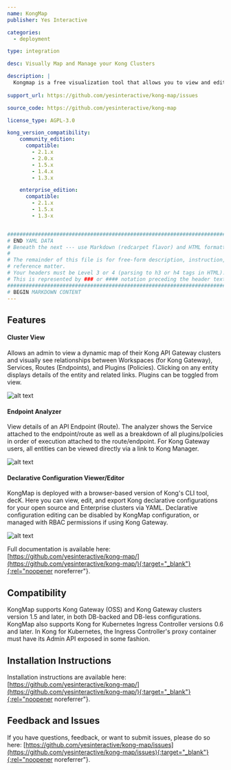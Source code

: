 ```yaml
---
name: KongMap
publisher: Yes Interactive

categories:
  - deployment

type: integration

desc: Visually Map and Manage your Kong Clusters

description: |
  Kongmap is a free visualization tool that allows you to view and edit configurations of your Kong API Gateway Clusters, including Routes, Services, and Plugins/Policies. The tool is being offered for installation using Docker and Kubernetes at this time. 
 
support_url: https://github.com/yesinteractive/kong-map/issues

source_code: https://github.com/yesinteractive/kong-map

license_type: AGPL-3.0

kong_version_compatibility:
    community_edition:
      compatible:
        - 2.1.x
        - 2.0.x
        - 1.5.x
        - 1.4.x
        - 1.3.x

    enterprise_edition:
      compatible:
        - 2.1.x
        - 1.5.x
        - 1.3-x


###############################################################################
# END YAML DATA
# Beneath the next --- use Markdown (redcarpet flavor) and HTML formatting only.
#
# The remainder of this file is for free-form description, instruction, and
# reference matter.
# Your headers must be Level 3 or 4 (parsing to h3 or h4 tags in HTML).
# This is represented by ### or #### notation preceding the header text.
###############################################################################
# BEGIN MARKDOWN CONTENT
---
```


## Features

#### Cluster View
Allows an admin to view a dynamic map of their Kong API Gateway clusters and visually see relationships between
Workspaces (for Kong Gateway), Services, Routes (Endpoints), and Plugins (Policies). Clicking on any entity displays
details of the entity and related links. Plugins can be toggled from view. 


![alt text](https://github.com/yesinteractive/kong-map/blob/main/screenshots/kongmap-home.png?raw=true "kongmap")

#### Endpoint Analyzer
View details of an API Endpoint (Route). The analyzer shows the Service attached to the endpoint/route as well as 
a breakdown of all plugins/policies in order of execution attached to the route/endpoint. For Kong Gateway users,
all entities can be viewed directly via a link to Kong Manager.

![alt text](https://github.com/yesinteractive/kong-map/blob/main/screenshots/kongmap-endpoint.png?raw=true "kongmap")


#### Declarative Configuration Viewer/Editor
KongMap is deployed with a browser-based version of Kong's CLI tool, decK. Here you can view, edit, and export Kong declarative configurations for your open source 
and Enterprise clusters via YAML. Declarative
configuration editing can be disabled by KongMap configuration, or managed with RBAC permissions if using Kong Gateway. 

![alt text](https://github.com/yesinteractive/kong-map/blob/main/screenshots/kongmap-deck.png?raw=true "kongmap")


Full documentation is available here: [https://github.com/yesinteractive/kong-map/](https://github.com/yesinteractive/kong-map/){:target="_blank"}{:rel="noopener noreferrer"}. 

## Compatibility ## 
KongMap supports Kong Gateway (OSS) and Kong Gateway clusters version 1.5 and later, in both DB-backed and DB-less configurations. KongMap also supports Kong for Kubernetes Ingress Controller versions 0.6 and later. In Kong for Kubernetes, the Ingress Controller's proxy container must have its Admin API exposed in some fashion.

## Installation Instructions ##

Installation instructions are available here: [https://github.com/yesinteractive/kong-map/](https://github.com/yesinteractive/kong-map/){:target="_blank"}{:rel="noopener noreferrer"}.

## Feedback and Issues

If you have questions, feedback, or want to submit issues, please do so here: [https://github.com/yesinteractive/kong-map/issues](https://github.com/yesinteractive/kong-map/issues){:target="_blank"}{:rel="noopener noreferrer"}.
